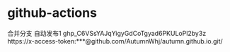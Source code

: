# github-actions
合并分支
自动发布1
ghp_C6VSsYAJqYigyGdCoTgyad6PKULoPl2by3z
https://x-access-token:***@github.com/AutumnWhj/autumn.github.io.git/